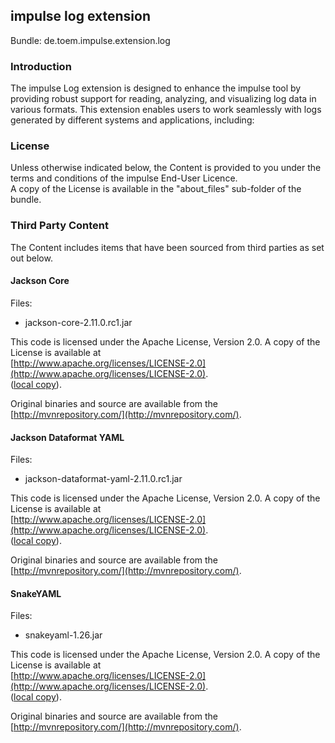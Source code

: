 ## impulse log extension

Bundle: de.toem.impulse.extension.log

### Introduction

The impulse Log extension is designed to enhance the impulse tool by providing robust support for reading, analyzing, and visualizing log data in various formats. This extension enables users to work seamlessly with logs generated by different systems and applications, including:

### License

Unless otherwise indicated below, the Content is provided to you under the terms and conditions of the impulse End-User Licence.  
A copy of the License is available in the "about_files" sub-folder of the bundle.

### Third Party Content

The Content includes items that have been sourced from third parties as set out below.

#### Jackson Core

Files:  
- jackson-core-2.11.0.rc1.jar  

This code is licensed under the Apache License, Version 2.0. A copy of the License is available at  
[http://www.apache.org/licenses/LICENSE-2.0](http://www.apache.org/licenses/LICENSE-2.0).  
([local copy](about_files/apache-2.0.txt)).

Original binaries and source are available from the [http://mvnrepository.com/](http://mvnrepository.com/).

#### Jackson Dataformat YAML

Files:  
- jackson-dataformat-yaml-2.11.0.rc1.jar  

This code is licensed under the Apache License, Version 2.0. A copy of the License is available at  
[http://www.apache.org/licenses/LICENSE-2.0](http://www.apache.org/licenses/LICENSE-2.0).  
([local copy](about_files/apache-2.0.txt)).

Original binaries and source are available from the [http://mvnrepository.com/](http://mvnrepository.com/).

#### SnakeYAML

Files:  
- snakeyaml-1.26.jar  

This code is licensed under the Apache License, Version 2.0. A copy of the License is available at  
[http://www.apache.org/licenses/LICENSE-2.0](http://www.apache.org/licenses/LICENSE-2.0).  
([local copy](about_files/apache-2.0.txt)).

Original binaries and source are available from the [http://mvnrepository.com/](http://mvnrepository.com/).